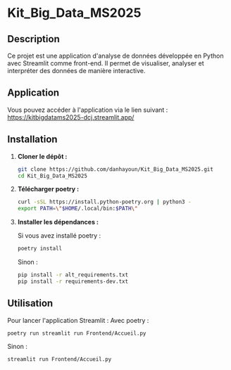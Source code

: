# Kit_Big_Data_MS2025

## Description

Ce projet est une application d'analyse de données développée en Python avec Streamlit comme front-end. Il permet de visualiser, analyser et interpréter des données de manière interactive.

## Application
Vous pouvez accéder à l'application via le lien suivant : https://kitbigdatams2025-dcj.streamlit.app/

## Installation

1. **Cloner le dépôt :**
    ```bash
    git clone https://github.com/danhayoun/Kit_Big_Data_MS2025.git
    cd Kit_Big_Data_MS2025
    ```

2. **Télécharger poetry :**
    ```bash
    curl -sSL https://install.python-poetry.org | python3 -
    export PATH=\"$HOME/.local/bin:$PATH\"
    ```

3. **Installer les dépendances :**
    
    Si vous avez installé poetry :
    ```bash
    poetry install
    ```
    Sinon :
    ```bash
    pip install -r alt_requirements.txt
    pip install -r requirements-dev.txt
    ```

## Utilisation

Pour lancer l'application Streamlit :
Avec poetry :
```bash
poetry run streamlit run Frontend/Accueil.py
```
Sinon :
```bash
streamlit run Frontend/Accueil.py
```


